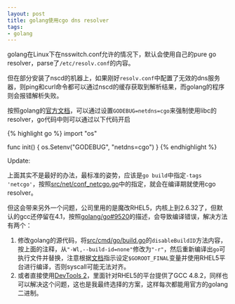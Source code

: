 ```yaml
---
layout: post
title: golang使用cgo dns resolver
tags:
- golang
---
```

golang在Linux下在nsswitch.conf允许的情况下，默认会使用自己的pure go resolver，parse了`/etc/resolv.conf`的内容。

但在部分安装了nscd的机器上，如果刚好`resolv.conf`中配置了无效的dns服务器，则ping和curl命令都可以通过nscd的缓存获取到解析结果，而golang的程序则会报错解析失败。

按照golang的[官方文档](https://golang.org/pkg/net/#hdr-Name_Resolution)，可以通过设置`GODEBUG=netdns=cgo`来强制使用libc的resolver，go代码中则可以通过以下代码开启

{% highlight go %}
import "os"

func init() {
	os.Setenv("GODEBUG", "netdns=cgo")
}
{% endhighlight %}

Update:

上面其实不是最好的办法，最标准的姿势，应该是`go build`中指定`-tags 'netcgo'`，按照[src/net/conf_netcgo.go](https://golang.org/src/net/conf_netcgo.go)中的指定，就会在编译期就使用cgo resolver。

但这会带来另外一个问题，公司里用的是魔改RHEL5，内核上到2.6.32了，但默认的gcc还停留在4.1，按照[golang/go#9520](https://github.com/golang/go/issues/9520)的描述，会导致编译错误，解决方法有两个：

1. 修改golang的源代码，将[src/cmd/go/build.go](https://golang.org/src/cmd/go/build.go#L3630)的`disableBuildID`方法内容，按上面的注释，从`"-Wl,--build-id=none"`修改为`"-r"`，然后重新编译出`go`可执行文件并替换，注意根据[文档](https://golang.org/doc/install/source#environment)指示设定`$GOROOT_FINAL`变量并使用RHEL5平台进行编译，否则syscall可能无法对齐。
2. 或者直接使用[DevTools 2](https://people.centos.org/tru/devtools-2/readme)，里面针对RHEL5的平台提供了GCC 4.8.2，同样也可以解决这个问题，这也是我最终选择的方案，这样每次都能用官方的golang二进制。
